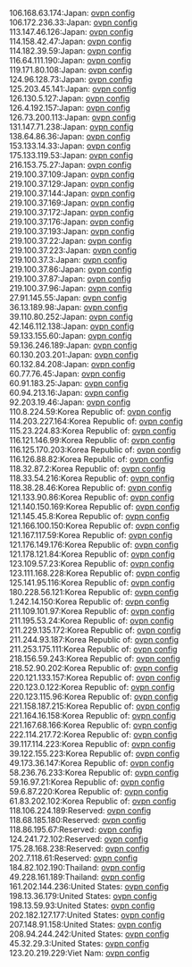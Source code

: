 106.168.63.174:Japan: [ovpn config](vpn/106_168_63_174.ovpn)  
106.172.236.33:Japan: [ovpn config](vpn/106_172_236_33.ovpn)  
113.147.46.126:Japan: [ovpn config](vpn/113_147_46_126.ovpn)  
114.158.42.47:Japan: [ovpn config](vpn/114_158_42_47.ovpn)  
114.182.39.59:Japan: [ovpn config](vpn/114_182_39_59.ovpn)  
116.64.111.190:Japan: [ovpn config](vpn/116_64_111_190.ovpn)  
119.171.80.108:Japan: [ovpn config](vpn/119_171_80_108.ovpn)  
124.96.128.73:Japan: [ovpn config](vpn/124_96_128_73.ovpn)  
125.203.45.141:Japan: [ovpn config](vpn/125_203_45_141.ovpn)  
126.130.5.127:Japan: [ovpn config](vpn/126_130_5_127.ovpn)  
126.4.192.157:Japan: [ovpn config](vpn/126_4_192_157.ovpn)  
126.73.200.113:Japan: [ovpn config](vpn/126_73_200_113.ovpn)  
131.147.71.238:Japan: [ovpn config](vpn/131_147_71_238.ovpn)  
138.64.86.36:Japan: [ovpn config](vpn/138_64_86_36.ovpn)  
153.133.14.33:Japan: [ovpn config](vpn/153_133_14_33.ovpn)  
175.133.119.53:Japan: [ovpn config](vpn/175_133_119_53.ovpn)  
216.153.75.27:Japan: [ovpn config](vpn/216_153_75_27.ovpn)  
219.100.37.109:Japan: [ovpn config](vpn/219_100_37_109.ovpn)  
219.100.37.129:Japan: [ovpn config](vpn/219_100_37_129.ovpn)  
219.100.37.144:Japan: [ovpn config](vpn/219_100_37_144.ovpn)  
219.100.37.169:Japan: [ovpn config](vpn/219_100_37_169.ovpn)  
219.100.37.172:Japan: [ovpn config](vpn/219_100_37_172.ovpn)  
219.100.37.176:Japan: [ovpn config](vpn/219_100_37_176.ovpn)  
219.100.37.193:Japan: [ovpn config](vpn/219_100_37_193.ovpn)  
219.100.37.22:Japan: [ovpn config](vpn/219_100_37_22.ovpn)  
219.100.37.223:Japan: [ovpn config](vpn/219_100_37_223.ovpn)  
219.100.37.3:Japan: [ovpn config](vpn/219_100_37_3.ovpn)  
219.100.37.86:Japan: [ovpn config](vpn/219_100_37_86.ovpn)  
219.100.37.87:Japan: [ovpn config](vpn/219_100_37_87.ovpn)  
219.100.37.96:Japan: [ovpn config](vpn/219_100_37_96.ovpn)  
27.91.145.55:Japan: [ovpn config](vpn/27_91_145_55.ovpn)  
36.13.189.98:Japan: [ovpn config](vpn/36_13_189_98.ovpn)  
39.110.80.252:Japan: [ovpn config](vpn/39_110_80_252.ovpn)  
42.146.112.138:Japan: [ovpn config](vpn/42_146_112_138.ovpn)  
59.133.155.60:Japan: [ovpn config](vpn/59_133_155_60.ovpn)  
59.136.246.189:Japan: [ovpn config](vpn/59_136_246_189.ovpn)  
60.130.203.201:Japan: [ovpn config](vpn/60_130_203_201.ovpn)  
60.132.84.208:Japan: [ovpn config](vpn/60_132_84_208.ovpn)  
60.77.76.45:Japan: [ovpn config](vpn/60_77_76_45.ovpn)  
60.91.183.25:Japan: [ovpn config](vpn/60_91_183_25.ovpn)  
60.94.213.16:Japan: [ovpn config](vpn/60_94_213_16.ovpn)  
92.203.19.46:Japan: [ovpn config](vpn/92_203_19_46.ovpn)  
110.8.224.59:Korea Republic of: [ovpn config](vpn/110_8_224_59.ovpn)  
114.203.227.164:Korea Republic of: [ovpn config](vpn/114_203_227_164.ovpn)  
115.23.224.83:Korea Republic of: [ovpn config](vpn/115_23_224_83.ovpn)  
116.121.146.99:Korea Republic of: [ovpn config](vpn/116_121_146_99.ovpn)  
116.125.170.203:Korea Republic of: [ovpn config](vpn/116_125_170_203.ovpn)  
116.126.88.82:Korea Republic of: [ovpn config](vpn/116_126_88_82.ovpn)  
118.32.87.2:Korea Republic of: [ovpn config](vpn/118_32_87_2.ovpn)  
118.33.54.216:Korea Republic of: [ovpn config](vpn/118_33_54_216.ovpn)  
118.38.28.46:Korea Republic of: [ovpn config](vpn/118_38_28_46.ovpn)  
121.133.90.86:Korea Republic of: [ovpn config](vpn/121_133_90_86.ovpn)  
121.140.150.169:Korea Republic of: [ovpn config](vpn/121_140_150_169.ovpn)  
121.145.45.8:Korea Republic of: [ovpn config](vpn/121_145_45_8.ovpn)  
121.166.100.150:Korea Republic of: [ovpn config](vpn/121_166_100_150.ovpn)  
121.167.117.59:Korea Republic of: [ovpn config](vpn/121_167_117_59.ovpn)  
121.176.149.176:Korea Republic of: [ovpn config](vpn/121_176_149_176.ovpn)  
121.178.121.84:Korea Republic of: [ovpn config](vpn/121_178_121_84.ovpn)  
123.109.57.23:Korea Republic of: [ovpn config](vpn/123_109_57_23.ovpn)  
123.111.168.228:Korea Republic of: [ovpn config](vpn/123_111_168_228.ovpn)  
125.141.95.116:Korea Republic of: [ovpn config](vpn/125_141_95_116.ovpn)  
180.228.56.121:Korea Republic of: [ovpn config](vpn/180_228_56_121.ovpn)  
1.242.14.150:Korea Republic of: [ovpn config](vpn/1_242_14_150.ovpn)  
211.109.101.97:Korea Republic of: [ovpn config](vpn/211_109_101_97.ovpn)  
211.195.53.24:Korea Republic of: [ovpn config](vpn/211_195_53_24.ovpn)  
211.229.135.172:Korea Republic of: [ovpn config](vpn/211_229_135_172.ovpn)  
211.244.93.187:Korea Republic of: [ovpn config](vpn/211_244_93_187.ovpn)  
211.253.175.111:Korea Republic of: [ovpn config](vpn/211_253_175_111.ovpn)  
218.156.59.243:Korea Republic of: [ovpn config](vpn/218_156_59_243.ovpn)  
218.52.90.202:Korea Republic of: [ovpn config](vpn/218_52_90_202.ovpn)  
220.121.133.157:Korea Republic of: [ovpn config](vpn/220_121_133_157.ovpn)  
220.123.0.122:Korea Republic of: [ovpn config](vpn/220_123_0_122.ovpn)  
220.123.115.96:Korea Republic of: [ovpn config](vpn/220_123_115_96.ovpn)  
221.158.187.215:Korea Republic of: [ovpn config](vpn/221_158_187_215.ovpn)  
221.164.16.158:Korea Republic of: [ovpn config](vpn/221_164_16_158.ovpn)  
221.167.68.166:Korea Republic of: [ovpn config](vpn/221_167_68_166.ovpn)  
222.114.217.72:Korea Republic of: [ovpn config](vpn/222_114_217_72.ovpn)  
39.117.114.223:Korea Republic of: [ovpn config](vpn/39_117_114_223.ovpn)  
39.122.155.223:Korea Republic of: [ovpn config](vpn/39_122_155_223.ovpn)  
49.173.36.147:Korea Republic of: [ovpn config](vpn/49_173_36_147.ovpn)  
58.236.76.233:Korea Republic of: [ovpn config](vpn/58_236_76_233.ovpn)  
59.16.97.21:Korea Republic of: [ovpn config](vpn/59_16_97_21.ovpn)  
59.6.87.220:Korea Republic of: [ovpn config](vpn/59_6_87_220.ovpn)  
61.83.202.102:Korea Republic of: [ovpn config](vpn/61_83_202_102.ovpn)  
118.106.224.189:Reserved: [ovpn config](vpn/118_106_224_189.ovpn)  
118.68.185.180:Reserved: [ovpn config](vpn/118_68_185_180.ovpn)  
118.86.195.67:Reserved: [ovpn config](vpn/118_86_195_67.ovpn)  
124.241.72.102:Reserved: [ovpn config](vpn/124_241_72_102.ovpn)  
175.28.168.238:Reserved: [ovpn config](vpn/175_28_168_238.ovpn)  
202.7.118.61:Reserved: [ovpn config](vpn/202_7_118_61.ovpn)  
184.82.102.190:Thailand: [ovpn config](vpn/184_82_102_190.ovpn)  
49.228.161.189:Thailand: [ovpn config](vpn/49_228_161_189.ovpn)  
161.202.144.236:United States: [ovpn config](vpn/161_202_144_236.ovpn)  
198.13.36.179:United States: [ovpn config](vpn/198_13_36_179.ovpn)  
198.13.59.93:United States: [ovpn config](vpn/198_13_59_93.ovpn)  
202.182.127.177:United States: [ovpn config](vpn/202_182_127_177.ovpn)  
207.148.91.158:United States: [ovpn config](vpn/207_148_91_158.ovpn)  
208.94.244.242:United States: [ovpn config](vpn/208_94_244_242.ovpn)  
45.32.29.3:United States: [ovpn config](vpn/45_32_29_3.ovpn)  
123.20.219.229:Viet Nam: [ovpn config](vpn/123_20_219_229.ovpn)  
